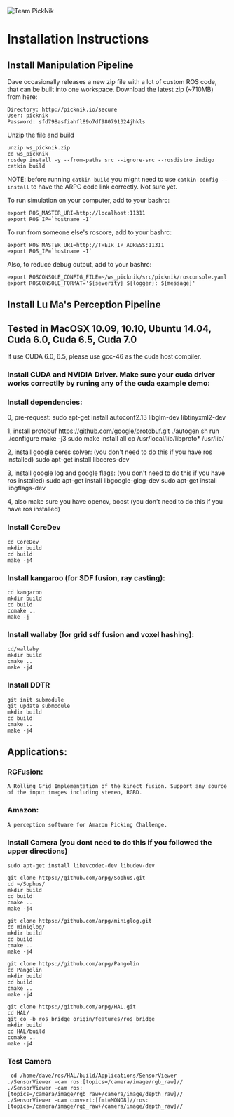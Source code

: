 ![Team PickNik](http://picknik.io/PickNik_Logo3.png)

# Installation Instructions

## Install Manipulation Pipeline

Dave occasionally releases a new zip file with a lot of custom ROS code, that can be built into one workspace. Download the latest zip (~710MB) from here:

    Directory: http://picknik.io/secure
    User: picknik
    Password: sfd798asfiahfl89o7df980791324jhkls

Unzip the file and build

    unzip ws_picknik.zip
	cd ws_picknik
	rosdep install -y --from-paths src --ignore-src --rosdistro indigo
	catkin build

NOTE: before running ``catkin build`` you might need to use ``catkin config --install`` to have the ARPG code link correctly. Not sure yet.

To run simulation on your computer, add to your bashrc:

    export ROS_MASTER_URI=http://localhost:11311
    export ROS_IP=`hostname -I`

To run from someone else's roscore, add to your bashrc:

    export ROS_MASTER_URI=http://THEIR_IP_ADRESS:11311
    export ROS_IP=`hostname -I`

Also, to reduce debug output, add to your bashrc:

    export ROSCONSOLE_CONFIG_FILE=~/ws_picknik/src/picknik/rosconsole.yaml
    export ROSCONSOLE_FORMAT='${severity} ${logger}: ${message}'

## Install Lu Ma's Perception Pipeline
## Tested in MacOSX 10.09, 10.10, Ubuntu 14.04, Cuda 6.0, Cuda 6.5, Cuda 7.0
If use CUDA 6.0, 6.5, please use gcc-46 as the cuda host compiler.

### Install CUDA and NVIDIA Driver. Make sure your cuda driver works correctlly by runing any of the cuda example demo:

### Install dependencies:
 0, pre-request:
    sudo apt-get install autoconf2.13 libglm-dev libtinyxml2-dev

 1, install protobuf
    https://github.com/google/protobuf.git
    ./autogen.sh
    run ./configure
    make -j3
    sudo make install all
    cp /usr/local/lib/libproto* /usr/lib/
    
 2, install google ceres solver: (you don't need to do this if you have ros installed)
    sudo apt-get install libceres-dev 
    
 3, install google log and google flags: (you don't need to do this if you have ros installed)
    sudo apt-get install libgoogle-glog-dev
    sudo apt-get install libgflags-dev 
  
 4, also make sure you have opencv, boost (you don't need to do this if you have ros installed)  

### Install CoreDev

    cd CoreDev
    mkdir build
    cd build
    make -j4

### Install kangaroo (for SDF fusion, ray casting):
	cd kangaroo
	mkdir build
    cd build
	ccmake ..
	make -j
	
### Install wallaby (for grid sdf fusion and voxel hashing):
	cd/wallaby
	mkdir build
	cmake ..
	make -j4

### Install DDTR
	git init submodule
	git update submodule
	mkdir build
	cd build
	cmake ..
	make -j4

## Applications:
  ### RGFusion: 
    A Rolling Grid Implementation of the kinect fusion. Support any source of the input images including stereo, RGBD. 
    
  ### Amazon:
    A perception software for Amazon Picking Challenge. 
 
### Install Camera (you dont need to do this if you followed the upper directions)

    sudo apt-get install libavcodec-dev libudev-dev

    git clone https://github.com/arpg/Sophus.git
    cd ~/Sophus/
    mkdir build
    cd build
    cmake ..
    make -j4

    git clone https://github.com/arpg/miniglog.git
    cd miniglog/
    mkdir build
    cd build
    cmake ..
    make -j4

    git clone https://github.com/arpg/Pangolin
    cd Pangolin
    mkdir build
    cd build
    cmake ..
    make -j4	

	git clone https://github.com/arpg/HAL.git
    cd HAL/
	git co -b ros_bridge origin/features/ros_bridge 
    mkdir build
    cd HAL/build
    ccmake ..
    make -j4

### Test Camera

     cd /home/dave/ros/HAL/build/Applications/SensorViewer
    ./SensorViewer -cam ros:[topics=/camera/image/rgb_raw]//
    ./SensorViewer -cam ros:[topics=/camera/image/rgb_raw+/camera/image/depth_raw]//
    ./SensorViewer -cam convert:[fmt=MONO8]//ros:[topics=/camera/image/rgb_raw+/camera/image/depth_raw]//
